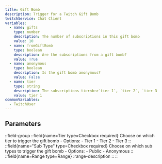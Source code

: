 ```yaml
---
title: Gift Bomb
description: Trigger for a Twitch Gift Bomb
twitchService: Chat Client
variables:
  - name: gifts
    type: number
    description: The number of subscriptions in this gift bomb
    value: 10
  - name: fromGiftBomb
    type: boolean
    description: Are the subscriptions from a gift bomb?
    value: True
  - name: anonymous
    type: boolean
    description: Is the gift bomb anonymous?
    value: False
  - name: tier
    type: string
    description: The subscriptions tier<br>`tier 1`, `tier 2`, `tier 3
    value: tier 1
commonVariables:
  - TwitchUser
---
```


## Parameters
::field-group
  ::field{name=Tier type=Checkbox required}
    Choose on which tier to trigger the gift bomb
    - Options:
      - Tier 1
      - Tier 2
      - Tier 3
  ::
  ::field{name="Sub Type" type=Checkbox required}
    Choose on which sub types to trigger the gift bomb
    - Options:
      - Public
      - Anonymous
  ::
  ::field{name=Range type=Range}
    :range-description
  ::
::